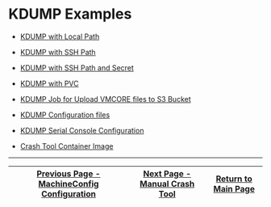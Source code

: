 # KDUMP Examples

- [KDUMP with Local Path](./kdump-local-path/)

- [KDUMP with SSH Path](./kdump-ssh-path/)

- [KDUMP with SSH Path and Secret](./kdump-ssh-path-secret/)

- [KDUMP with PVC](./kdump-with-pvc/)

- [KDUMP Job for Upload VMCORE files to S3 Bucket](./kdump-ocp-job/)

- [KDUMP Configuration files](./kdump-conf-files/)

- [KDUMP Serial Console Configuration](./serial-console-conf/)

- [Crash Tool Container Image](./crash-tool-image/)

---

| [Previous Page - MachineConfig Configuration](../docs/KDUMP_MC_README.md) | [Next Page - Manual Crash Tool](../docs//CRASH_MANUAL_README.md) | [Return to Main Page](../README.md) |
|---------------------------------------------------------------------------|------------------------------------------------------------------|-------------------------------------|
